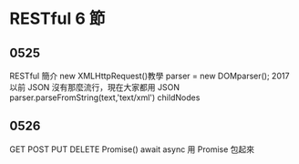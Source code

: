 # RESTful 6 節

## 0525

RESTful 簡介
new XMLHttpRequest()教學
parser = new DOMparser();
2017 以前 JSON 沒有那麼流行，現在大家都用 JSON
parser.parseFromString(text,'text/xml')
childNodes

## 0526

GET POST PUT DELETE
Promise()
await
async 用 Promise 包起來

